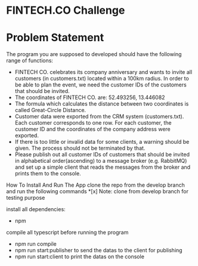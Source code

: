 # FINTECH.CO Challenge

# Problem Statement

The program you are supposed to developed should have the following range of functions:

- FINTECH CO. celebrates its company anniversary and wants to invite all customers (in customers.txt) located within a 100km radius. In order to be able to plan the event, we need the customer IDs of the customers that should be invited.
- The coordinates of FINTECH CO. are: 52.493256, 13.446082
- The formula which calculates the distance between two coordinates is called Great-Circle
  Distance.
- Customer data were exported from the CRM system (customers.txt). Each customer
  corresponds to one row. For each customer, the customer ID and the coordinates of the
  company address were exported.
- If there is too little or invalid data for some clients, a warning should be given. The process
  should not be terminated by that.
- Please publish out all customer IDs of customers that should be invited in alphabetical
  order(ascending) to a message broker (e.g. RabbitMQ) and set up a simple client that reads the messages from the broker and prints them to the console.

How To Install And Run The App
clone the repo from the develop branch and run the following commands \*[x] Note: clone from develop branch for testing purpose

install all dependencies:
 - npm

compile all typescript before running the program
 - npm run compile
 - npm run start:publisher to send the datas to the client for publishing
 - npm run start:client to print the datas on the console
